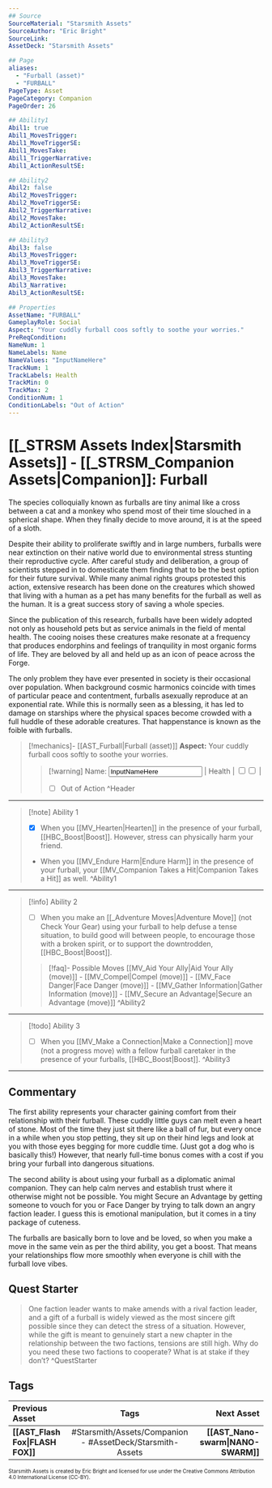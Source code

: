 ```yaml
---
## Source
SourceMaterial: "Starsmith Assets"
SourceAuthor: "Eric Bright"
SourceLink: 
AssetDeck: "Starsmith Assets"

## Page
aliases: 
  - "Furball (asset)"
  - "FURBALL"
PageType: Asset
PageCategory: Companion
PageOrder: 26

## Ability1
Abil1: true 
Abil1_MovesTrigger: 
Abil1_MoveTriggerSE: 
Abil1_MovesTake: 
Abil1_TriggerNarrative: 
Abil1_ActionResultSE: 

## Ability2
Abil2: false 
Abil2_MovesTrigger: 
Abil2_MoveTriggerSE: 
Abil2_TriggerNarrative: 
Abil2_MovesTake: 
Abil2_ActionResultSE: 

## Ability3
Abil3: false 
Abil3_MovesTrigger: 
Abil3_MoveTriggerSE: 
Abil3_TriggerNarrative: 
Abil3_MovesTake: 
Abil3_Narrative: 
Abil3_ActionResultSE: 

## Properties
AssetName: "FURBALL"
GameplayRole: Social
Aspect: "Your cuddly furball coos softly to soothe your worries."
PreReqCondition: 
NameNum: 1
NameLabels: Name
NameValues: "InputNameHere"
TrackNum: 1
TrackLabels: Health
TrackMin: 0
TrackMax: 2
ConditionNum: 1
ConditionLabels: "Out of Action"
---
```

# [[_STRSM Assets Index|Starsmith Assets]] - [[_STRSM_Companion Assets|Companion]]: Furball
The species colloquially known as furballs are tiny animal like a cross between a cat and a monkey who spend most of their time slouched in a spherical shape. When they finally decide to move around, it is at the speed of a sloth.

Despite their ability to proliferate swiftly and in large numbers, furballs were near extinction on their native world due to environmental stress stunting their reproductive cycle. After careful study and deliberation, a group of scientists stepped in to domesticate them finding that to be the best option for their future survival. While many animal rights groups protested this action, extensive research has been done on the creatures which showed that living with a human as a pet has many benefits for the furball as well as the human. It is a great success story of saving a whole species.

Since the publication of this research, furballs have been widely adopted not only as household pets but as service animals in the field of mental health. The cooing noises these creatures make resonate at a frequency that produces endorphins and feelings of tranquility in most organic forms of life. They are beloved by all and held up as an icon of peace across the Forge.

The only problem they have ever presented in society is their occasional over population. When background cosmic harmonics coincide with times of particular peace and contentment, furballs asexually reproduce at an exponential rate. While this is normally seen as a blessing, it has led to damage on starships where the physical spaces become crowded with a full huddle of these adorable creatures. That happenstance is known as the foible with furballs.

> [!mechanics]- [[AST_Furball|Furball (asset)]]
> **Aspect:** Your cuddly furball coos softly to soothe your worries.
> > [!warning] Name: <input type=texbox value="InputNameHere"> | Health | <input type="checkbox" /><input type="checkbox" /> |
> > - [ ] Out of Action ^Header
___

> [!note] Ability 1
> - [x] When you [[MV_Hearten|Hearten]] in the presence of your furball, [[HBC_Boost|Boost]].
> However, stress can physically harm your friend. 
>  - When you [[MV_Endure Harm|Endure Harm]] in the presence of your furball, your [[MV_Companion Takes a Hit|Companion Takes a Hit]] as well. ^Ability1
___
> [!info] Ability 2
> - [ ] When you make an [[_Adventure Moves|Adventure Move]] (not Check Your Gear) using your furball to help defuse a tense situation, to build good will between people, to encourage those with a broken spirit, or to support the downtrodden, [[HBC_Boost|Boost]].
> > [!faq]- Possible Moves
> > [[MV_Aid Your Ally|Aid Your Ally (move)]] - [[MV_Compel|Compel (move)]] - [[MV_Face Danger|Face Danger (move)]] - [[MV_Gather Information|Gather Information (move)]] - [[MV_Secure an Advantage|Secure an Advantage (move)]] ^Ability2
___
> [!todo] Ability 3
> - [ ] When you [[MV_Make a Connection|Make a Connection]] move (not a progress move) with a fellow furball caretaker in the presence of your furballs, [[HBC_Boost|Boost]]. ^Ability3
___

## Commentary
The first ability represents your character gaining comfort from their relationship with their furball. These cuddly little guys can melt even a heart of stone. Most of the time they just sit there like a ball of fur, but every once in a while when you stop petting, they sit up on their hind legs and look at you with those eyes begging for more cuddle time. (Just got a dog who is basically this!) However, that nearly full-time bonus comes with a cost if you bring your furball into dangerous situations.

The second ability is about using your furball as a diplomatic animal companion. They can help calm nerves and establish trust where it otherwise might not be possible. You might Secure an Advantage by getting someone to vouch for you or Face Danger by trying to talk down an angry faction leader. I guess this is emotional manipulation, but it comes in a tiny package of cuteness.

The furballs are basically born to love and be loved, so when you make a move in the same vein as per the third ability, you get a boost. That means your relationships flow more smoothly when everyone is chill with the furball love vibes.

## Quest Starter
> One faction leader wants to make amends with a rival faction leader, and a gift of a furball is widely viewed as the most sincere gift possible since they can detect the stress of a situation. However, while the gift is meant to genuinely start a new chapter in the relationship between the two factions, tensions are still high. Why do you need these two factions to cooperate? What is at stake if they don’t? ^QuestStarter

## Tags

| Previous Asset| Tags | Next Asset |
| :--- | :---: | ---: |
| **[[AST_Flash Fox\|FLASH FOX]]** | #Starsmith/Assets/Companion - #AssetDeck/Starsmith-Assets | **[[AST_Nano-swarm\|NANO-SWARM]]** |

<font size=-2>Starsmith Assets is created by Eric Bright and licensed for use under the Creative Commons Attribution 4.0 International License (CC-BY).</font>
